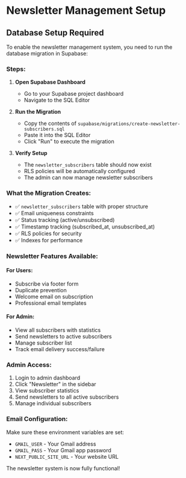 # Newsletter Management Setup

## Database Setup Required

To enable the newsletter management system, you need to run the database migration in Supabase:

### Steps:

1. **Open Supabase Dashboard**
   - Go to your Supabase project dashboard
   - Navigate to the SQL Editor

2. **Run the Migration**
   - Copy the contents of `supabase/migrations/create-newsletter-subscribers.sql`
   - Paste it into the SQL Editor
   - Click "Run" to execute the migration

3. **Verify Setup**
   - The `newsletter_subscribers` table should now exist
   - RLS policies will be automatically configured
   - The admin can now manage newsletter subscribers

### What the Migration Creates:

- ✅ `newsletter_subscribers` table with proper structure
- ✅ Email uniqueness constraints
- ✅ Status tracking (active/unsubscribed)
- ✅ Timestamp tracking (subscribed_at, unsubscribed_at)
- ✅ RLS policies for security
- ✅ Indexes for performance

### Newsletter Features Available:

#### For Users:
- Subscribe via footer form
- Duplicate prevention
- Welcome email on subscription
- Professional email templates

#### For Admin:
- View all subscribers with statistics
- Send newsletters to active subscribers
- Manage subscriber list
- Track email delivery success/failure

### Admin Access:

1. Login to admin dashboard
2. Click "Newsletter" in the sidebar
3. View subscriber statistics
4. Send newsletters to all active subscribers
5. Manage individual subscribers

### Email Configuration:

Make sure these environment variables are set:
- `GMAIL_USER` - Your Gmail address
- `GMAIL_PASS` - Your Gmail app password
- `NEXT_PUBLIC_SITE_URL` - Your website URL

The newsletter system is now fully functional!

